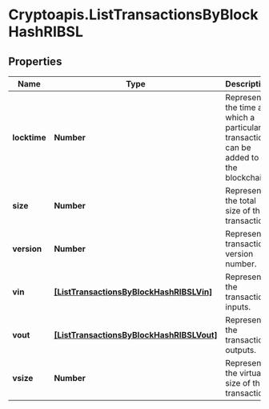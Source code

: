 # Cryptoapis.ListTransactionsByBlockHashRIBSL

## Properties

Name | Type | Description | Notes
------------ | ------------- | ------------- | -------------
**locktime** | **Number** | Represents the time at which a particular transaction can be added to the blockchain. | 
**size** | **Number** | Represents the total size of this transaction. | 
**version** | **Number** | Represents transaction version number. | 
**vin** | [**[ListTransactionsByBlockHashRIBSLVin]**](ListTransactionsByBlockHashRIBSLVin.md) | Represents the transaction inputs. | 
**vout** | [**[ListTransactionsByBlockHashRIBSLVout]**](ListTransactionsByBlockHashRIBSLVout.md) | Represents the transaction outputs. | 
**vsize** | **Number** | Represents the virtual size of this transaction. | 


